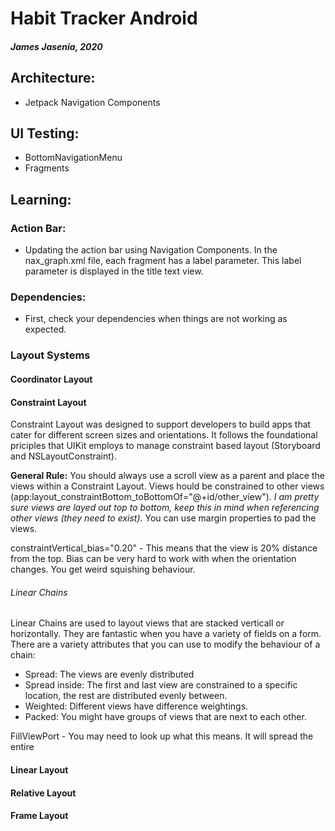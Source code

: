 # Habit Tracker Android
##### James Jasenia, 2020

## Architecture:
- Jetpack Navigation Components

## UI Testing:
- BottomNavigationMenu
- Fragments


## Learning:
### Action Bar:
- Updating the action bar using Navigation Components. In the nax_graph.xml file, each fragment has a label parameter. This label parameter is displayed in the title text view.

### Dependencies:
- First, check your dependencies when things are not working as expected.

### Layout Systems
#### Coordinator Layout

#### Constraint Layout
Constraint Layout was designed to support developers to build apps that cater for different screen sizes and orientations. It follows the foundational priciples that UIKit employs to manage constraint based layout (Storyboard and NSLayoutConstraint). 

<strong>General Rule:</strong> You should always use a scroll view as a parent and place the views within a Constraint Layout. Views hould be constrained to other views (app:layout_constraintBottom_toBottomOf="@+id/other_view"). <em>I am pretty sure views are layed out top to bottom, keep this in mind when referencing other views (they need to exist).</em> You can use margin properties to pad the views.

constraintVertical_bias="0.20" - This means that the view is 20% distance from the top. Bias can be very hard to work with when the orientation changes. You get weird squishing behaviour. 

###### Linear Chains
Linear Chains are used to layout views that are stacked verticall or horizontally. They are fantastic when you have a variety of fields on a form. There are a variety attributes that you can use to modify the behaviour of a chain:

- Spread: The views are evenly distributed
- Spread inside: The first and last view are constrained to a specific location, the rest are distributed evenly between.
- Weighted: Different views have difference weightings.
- Packed: You might have groups of views that are next to each other.

FillViewPort - You may need to look up what this means. It will spread the entire 


#### Linear Layout

#### Relative Layout

#### Frame Layout
